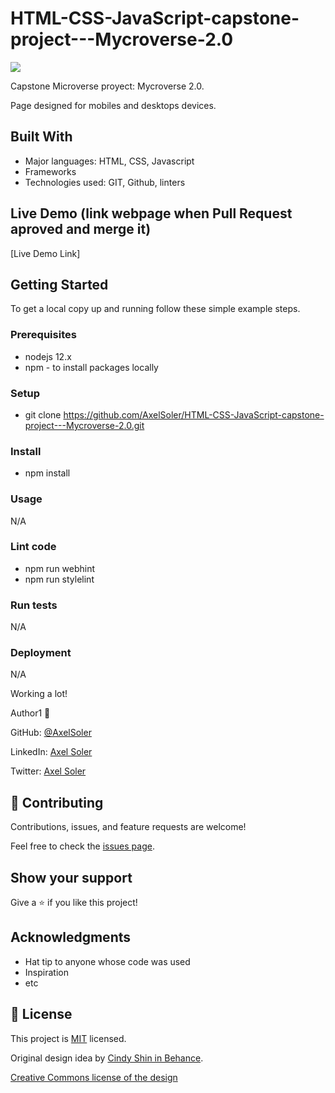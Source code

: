 # HTML-CSS-JavaScript-capstone-project---Mycroverse-2.0

![](https://img.shields.io/badge/Microverse-blueviolet)

Capstone Microverse proyect: Mycroverse 2.0.

Page designed for mobiles and desktops devices.

## Built With

- Major languages: HTML, CSS, Javascript
- Frameworks
- Technologies used: GIT, Github, linters

## Live Demo (link webpage when Pull Request aproved and merge it)

[Live Demo Link]


## Getting Started

To get a local copy up and running follow these simple example steps.

### Prerequisites
* nodejs 12.x
* npm - to install packages locally

### Setup
* git clone https://github.com/AxelSoler/HTML-CSS-JavaScript-capstone-project---Mycroverse-2.0.git

### Install
* npm install

### Usage
N/A 

### Lint code
* npm run webhint
* npm run stylelint

### Run tests
N/A

### Deployment
N/A

Working a lot! 

Author1 👤 

GitHub: [@AxelSoler](https://github.com/AxelSoler)

LinkedIn: [Axel Soler](https://www.linkedin.com/in/axel-soler-685985232/)

Twitter: [Axel Soler](https://twitter.com/AxelSoler18)

## 🤝 Contributing

Contributions, issues, and feature requests are welcome!

Feel free to check the [issues page](../../issues/).

## Show your support

Give a ⭐️ if you like this project!

## Acknowledgments

- Hat tip to anyone whose code was used
- Inspiration
- etc

## 📝 License

This project is [MIT](./MIT.md) licensed.

Original design idea by [Cindy Shin in Behance](https://www.behance.net/adagio07).

[Creative Commons license of the design](https://creativecommons.org/licenses/by-nc/4.0/)